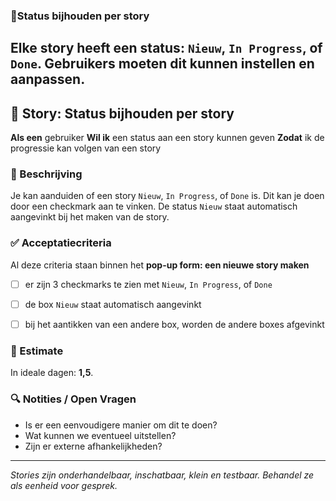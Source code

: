 ### 📘**Status bijhouden per story**
   Elke story heeft een status: `Nieuw`, `In Progress`, of `Done`. Gebruikers moeten dit kunnen instellen en aanpassen.
---

## 🧩 Story: Status bijhouden per story

**Als een** gebruiker
**Wil ik** een status aan een story kunnen geven
**Zodat** ik de progressie kan volgen van een story

### 📝 Beschrijving

Je kan aanduiden of een story `Nieuw`, `In Progress`, of `Done` is. Dit kan je doen door een checkmark aan te vinken. De status `Nieuw` staat automatisch aangevinkt bij het maken van de story. 

### ✅ Acceptatiecriteria

Al deze criteria staan binnen het **pop-up form: een nieuwe story maken**
* [ ] er zijn 3 checkmarks te zien met `Nieuw`, `In Progress`, of `Done`
* [ ] de box `Nieuw` staat automatisch aangevinkt
* [ ] bij het aantikken van een andere box, worden de andere boxes afgevinkt


### 🧮 Estimate
In ideale dagen: **1,5**.

### 🔍 Notities / Open Vragen

* Is er een eenvoudigere manier om dit te doen?
* Wat kunnen we eventueel uitstellen?
* Zijn er externe afhankelijkheden?

---

*Stories zijn onderhandelbaar, inschatbaar, klein en testbaar. Behandel ze als eenheid voor gesprek.*
